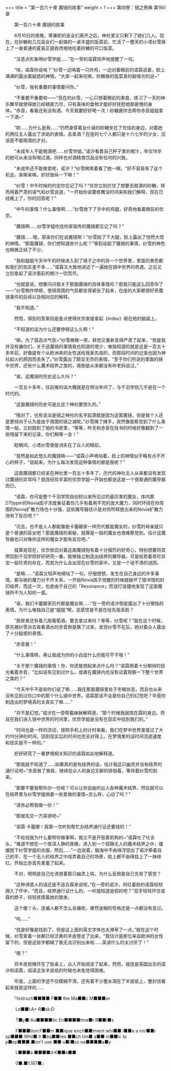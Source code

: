 +++
title = "第一百六十章 魔镜的故事"
weight = 1
+++
第四卷：镜之祭典 第160章

　　第一百六十章 魔镜的故事

　　8月10日的夜晚，等兼职的巫女们离开之后，神社里又只剩下了她们几人。现在，在砂糖和几位巫女们一起做的一桌丰盛的饭菜前，忙活了一整天的小鸢纱雪换上了一身普通的夏装正狼吞虎咽地吃着砂糖的可口饭菜。

　　“注意点形象啊纱雪学姐……”在一旁的诺霖轻声地提醒了一句。

　　“啥，诺霖你说啥？”纱雪一边啃着一只炸鸡，一边对着眼前的诺霖说着，脸上满满的露出着疑惑的神情，“大家一起来吃嘛，砂糖做的饭菜真的敲嚎次的说~”

　　“纱雪，我有重要的事情要问你。”

　　“不重要不重要啦——”现在的纱雪，一心只想着眼前的美食，练习了一天的神乐舞早就使得她已经精疲力尽，只有美味的食物才能好好抚慰她那疲倦的身体，“赤音，看看还有没有酒，今天我要好好喝一次！砂糖酱你去帮你赤音姐姐拿一下酒~”

　　“欸……为什么是我……”仍然身穿着女仆装的砂糖坐在了优佳的身边，对着她的两位主人露出了求助的表情。去拿酒？在座的七个人都只是十六七岁的少女，应该是不能喝酒的才对。

　　“未成年人不能喝酒吧……纱雪学姐。”诺汐看着自己杯子里的橙汁，年仅16岁的她可从来没有喝过酒，同样也对酒精类饮品没有任何的兴致。

　　“未成年还不能做爱呢，诺汐？”纱雪微笑着看了她一眼，“好不容易有了这个机会，来嘛来嘛，好好放纵一下嘛！”

　　“纱雪！中午时候的约定你忘记了吗？”优奈立刻拦住了想要去取酒的砂糖，转而用着严肃的语气和纱雪说道，“一开始你说要练舞没时间来和我们解释，现在已经晚上了，你的回答呢？”

　　“中午的事情？什么事情啊……”纱雪放下了手中的鸡腿，好奇地看着眼前的优奈。

　　“魔镜啊……纱雪学姐你连你家祖传的魔镜都忘记了吗？”

　　“魔镜……哦，原来你们在说魔镜啊！”纱雪拍了下大腿，脸上露出了恍然大悟的神情，“那面魔镜，你们想知道些什么呢？”等到谈起了魔镜的事情，纱雪的神色也稍微正经了不少。

　　“我和姐姐今天中午的时候进入到了镜子之中的另一个世界里，里面的景色都和我们的现实差不多……”诺霖又大致地讲述了一遍她在镜中世界的奇遇，之后又立刻拿起了诺汐面前的橙汁一饮而尽。

　　“也就是说，想要问问我关于那面魔镜的具体事情吗？那我只能这么回答你了——”纱雪稍作停顿，使得周围的气氛都变得紧张了起来，在座的大家都很好奇魔镜事件的后续以及相对应的解释。

　　“我不知道。”

　　然而，得到的答案则是差点使得优奈直接拿起《Index》砸在她的脑袋上。

　　“不知道的话为什么还要停顿这么久啊！”

　　“嘛，为了营造点气氛~”纱雪微微一笑，转而又重新变得严肃了起来，“但是我并没有骗你们，关于这魔镜的事情我也知道的很少，唯独知道的就是这是一百五十多年前，好像是有个从欧洲来的女性送给我家先祖的，而那段时间的记录也因为神社起火的原因而丢失了。”纱雪露出了颇显无奈的表情，“至于你们所说的里面的镜中世界，还有什么魔术结界之类的，我倒是从来都没有听老妈说过。”

　　“诶，这魔镜的历史这么久吗？”

　　一百五十多年，往前推的话大概就是在明治年间了，与千羽学院几乎是在一个时代的。

　　“这面魔镜的历史可是比这个神社要悠久的。”

　　“哦对了，也有说法是镜之神社的名字起源就是因为这面魔镜，但是我个人还是更倾向于认为是由于周围的镜之湖呢。”纱雪摊了摊手，突然像是察觉到了什么事情一般，立刻跑到了她的书房里，“等等，昨天和赤音在找书的时候好像翻到了一些残留下来的记录，你们稍等一会！”

　　眨眼间，小鸢纱雪便是消失在了众人的眼前。

　　“竟然是如此悠久的魔镜嘛——”诺霖小声嘀咕着，脸上的神情似乎略有点不开心的样子，“说起来，为什么每次发现这种事情的都是我呢？”

　　这面魔镜都已经呆在神社里一百五十多年了，历代的神社主人从来都没有发现过魔镜的异常吗？就连经验丰富的优奈学姐一开始也都说这是一个很普通的魔导器而已。

　　“诺霖，你可是整个千羽学院自创校以来所见过的最厉害的魔女，体内那270ppm的Novia因子浓度象征着你几乎有着用不完的庞大魔力，同时环绕在你周围的Novia扩散力场也十分强，这些魔导器估计是对你所释放出来的Novia扩散力场有了反应吧？”

　　“况且，也不是人人都能像是卡蕾娜家一样历代都是魔女的，纱雪的母亲就只是个普通的巫女吧？那面魔镜的奥秘，就算是一般的魔女也很难察觉到。估计这魔导器也只对像你这样的魔女才能有反应吧。”

　　就算是现在，优奈依旧对着这面魔镜抱有着十分强烈的好奇心，特别想要将其带回到千羽学院好好研究一番。能够独立制造出结界的魔导器，可是宛若着奇珍异宝一般珍贵的存在，而其为什么会出现在纱雪的家中，又是一个说不清的谜团。

　　“是嘛……”诺霖又轻声地嘀咕了一句，仔细想想，发生在自己身边的许多事情，都与她的魔力分不开关系，一开始Novia因子觉醒的时候就破坏了图书馆的封印结界，而这一次，也是由于自己的「Resonance」而误打误撞地发现了这面魔镜所不为人知的一面。

　　“诶，我们卡蕾娜家历代都是魔女嘛……”在一旁的诺汐倒是露出了十分懊恼的表情，为什么唯独自己是“姐姐”啊，总感觉是不是在给先祖丢脸？

　　“厨房里还有着几瓶葡萄酒，要去拿过来吗？等等，纱雪呢？”就在这个时候，原先被纱雪派去查看酒水的赤音倒是飘了过来，发现纱雪不在后，她对着众人露出了十分疑惑的表情。

　　“赤音酱！”

　　“什么事情呀，再让我成为你的小白鼠什么的我可不干哦！”

　　“关于那个魔镜的事情！你，你还能想起来点什么吗？”诺霖用着十分期待的目光看着赤音，“比如说有见到过什么，或者在魔镜内也没有试着观察一下整个世界之类的？”

　　“今天中午不是和你们说了嘛……我在那面魔镜里处于冬眠状态，而且也从来没有见到过你口中的那个什么镜中世界。诺霖那该不会是你自己的幻觉吧？毕竟你制造出的梦境真的太真实了嘛……”

　　“并不是幻觉。”诺汐在一旁帮着妹妹解释道，“那个时候我就陪在霖的身边，而且在我们进入镜中世界的时间里，优奈学姐是没有在现实中找到我们的。”

　　“时间也是一样的流动，按照手机上的计时来看，我们在梦中世界里度过了大约10分钟的时间，回到现实后的时间也完全对得上。在梦境里的话时间流逝速度和现实是不一样的。”

　　好好研究了一番梦境相关知识的诺霖如此地解释道。

　　“那我就不知道了……如果真的是有结界的话，估计我这只幽灵并没有结界的通行证吧~”赤音耸了耸肩，继续在众人的身边无聊的徘徊着，等待着纱雪的到来。

　　“那要不要我帮你办一份呢？可以让你自由的出入各种魔术结界，然后就可以在结界里与纱雪学姐做着一些爱做的事情~怎么样，心动了吗？”

　　“请务必帮我做一份！”

　　“那就先交一万英镑吧~”

　　“诺霖·卡蕾娜！我第一次听到帮忙办结界通行证还要钱的！”

　　“不给钱我为什么要帮你做事啊，我又不是开慈善机构的~”诺霖吐了吐舌头，“难道不想在一个夜深人静的夜晚，进入到一个寂静无人的魔术结界之中，缓缓脱下纱雪学姐的衣服，然后……”一边说着，脑海中不由得浮现出了诺汐牵着自己的手，在一个无人的结界之中戏弄着自己的场景，脸上都不由得挂上了一抹绯红，开始比赤音先害羞了起来。

　　不对，明明是自己在诱惑着那只幽灵上钩，为什么反倒是自己先有了感觉？

　　“这种诱惑人的话还是不适合霖来说呢。”在一旁的诺汐，将红着脸的诺霖轻轻拥入了怀中，“而且，结界通行证什么的，一听就知道是假的吧？”双手轻轻环住诺霖的脖子，轻轻抚摸着她的银发。

　　这个傻丫头，连骗人都不怎么会骗呢，果然迷糊的性格还是一点都没有变过。

　　“呜……”

　　“找是好像是找到了，但是这上面的英文字体也太潦草了一点。”就在这个时候，纱雪拿着一张都已经泛黄的羊皮卷走了出来，“我估计是那位来自欧洲的女性留下的，但是这些字都糊了我无法识别出来啦……英语什么的太讨厌了！”

　　“嗯？”

　　将羊皮纸摊开在了饭桌上，众人开始阅读了起来，然而，就连是英国出生的诺汐和诺霖，阅读这张羊皮纸的时候也未免觉得困难。

　　毕竟，上面的字迹不仅模糊不清，还有着不少墨水滴在了羊皮纸上，整封信看起来就是这样的……

　　『Instructi■■■■ F■■ the Ma■■c M■■■or

　　  Le■■l:A+    R■sk:D

　　  T■y■:Au■■■■tic En■■■■tme■t R■■i■s

　　  F■■■tion:F■■m ■■ique ench■■tment whi■■ l■■e a mir■■r sp■■■.Whil■ it ■eq■■res ■■ch tim■ a■■ m■■ic to p■ep■■■.■on't use ■■ u■l■ss ne■■■■a■y

　　  L■■■a·■■■■d·K■■e■■

　　  0■.■1.187■』

　　


